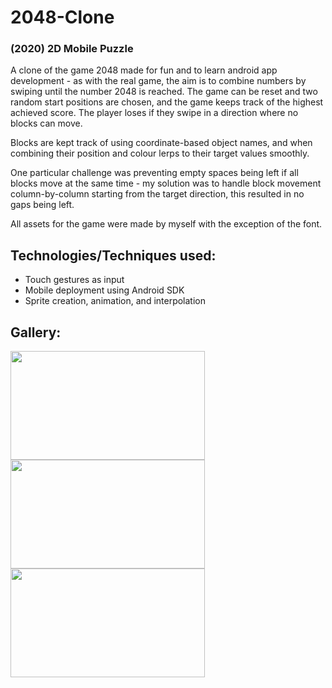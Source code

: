 # 2048-Clone
### (2020) 2D Mobile Puzzle

<p>A clone of the game 2048 made for fun and to learn android app development - as with the real game, the aim is to combine numbers by swiping until the number 2048 is reached. The game can be reset and two random start positions are chosen, and the game keeps track of the highest achieved score. The player loses if they swipe in a direction where no blocks can move.</p>
				<p>Blocks are kept track of using coordinate-based object names, and when combining their position and colour lerps to their target values smoothly.</p>
				<p>One particular challenge was preventing empty spaces being left if all blocks move at the same time - my solution was to handle block movement column-by-column starting from the target direction, this resulted in no gaps being left.</p>
				<p>All assets for the game were made by myself with the exception of the font.</p>

## Technologies/Techniques used:
  <ul>
    <li>Touch gestures as input</li>
    <li>Mobile deployment using Android SDK</li>
    <li>Sprite creation, animation, and interpolation</li>
  </ul>

## Gallery:
<picture>
<img src="https://github.com/JamesMartinGithub/2048-Clone/assets/45734948/209640d4-44ce-4347-b793-abdf075cbeea" width="311" height="174" style="display:inline-block">
</picture>
<picture>
<img src="https://github.com/JamesMartinGithub/2048-Clone/assets/45734948/e210f232-c722-482a-917c-bec393532b28" width="311" height="174" style="display:inline-block">
</picture>
<picture>
<img src="https://github.com/JamesMartinGithub/2048-Clone/assets/45734948/87060cef-2f8a-4861-bbe7-5a4d5e3b2157" width="311" height="174" style="display:inline-block">
</picture>
